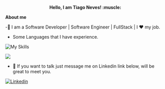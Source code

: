 
<p align="center"><b>Hello, I am Tiago Neves! :muscle: </b><p/> 

**About me**

 -💼 I am a Software Developer | Software Engineer | FullStack | I ❤️ my job.
 
- Some Languages that I have experience.

![My Skills](https://skills.thijs.gg/icons?i=cs,angular,nodejs,css,js,jquery,html,react&theme=dark)

<img align="center" src="https://github-readme-stats.vercel.app/api/top-langs/?username=tiagorockman&layout=compact&theme=buefy&hide_border=true" /></a> 

 - :calling: If you want to talk just message me on Linkedin link below, will be great to meet you.
 
<p>
 
  <a href="https://www.linkedin.com/in/tiago--neves/">
    <img align="center" src="https://content.linkedin.com/content/dam/me/business/en-us/amp/brand-site/v2/bg/LI-Bug.svg.original.svg" alt="Linkedin"/>
  </a>
</p>
